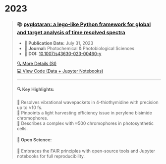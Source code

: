 # 2023

> ### 📚 **[pyglotaran: a lego-like Python framework for global and target analysis of time resolved spectra](https://doi.org/10.1007/s43630-023-00460-y)**
>
> - 📅 **Publication Date:** July 31, 2023
> - 📘 **Journal:** Photochemical & Photobiological Sciences
> - 🔗 **DOI:** [10.1007/s43630-023-00460-y](https://doi.org/10.1007/s43630-023-00460-y)
>
> [🔍 More Details (SI)](https://static-content.springer.com/esm/art%3A10.1007%2Fs43630-023-00460-y/MediaObjects/43630_2023_460_MOESM1_ESM.pdf)<br>
> [💻 View Code (Data + Jupyter Notebooks)](https://github.com/glotaran/pyglotaran-release-paper-supplementary-information)<br>
>
> ---
>
> #### 🔍 Key Highlights:
>
> 🧬 Resolves vibrational wavepackets in 4-thiothymidine with precision up to ≈10 fs.<br>
> 🔆 Pinpoints a light harvesting efficiency issue in perylene bisimide chromophores.<br>
> 🌿 Describes a complex with ≈500 chromophores in photosynthetic cells.<br>
>
> #### 🔗 Open Science:
> 🔄 Embraces the FAIR principles with open-source tools and Jupyter notebooks for full reproducibility.
